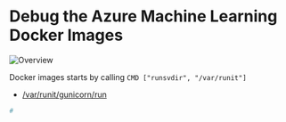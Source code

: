 # Debug the Azure Machine Learning Docker Images

![Overview](image_overview.png)

Docker images starts by calling `CMD ["runsvdir", "/var/runit"]`

- [/var/runit/gunicorn/run](var_runit_gunicorn_run.sh)

```bash
#

```
